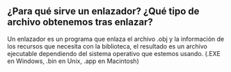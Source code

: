 ## ¿Para qué sirve un enlazador? ¿Qué tipo de archivo obtenemos tras enlazar?

Un enlazador es un programa que enlaza el archivo .obj y la información de los recursos que necesita
con la biblioteca, el resultado es un archivo ejecutable dependiendo del sistema operativo que
estemos usando. (.EXE en Windows, .bin en Unix, .app en Macintosh)
